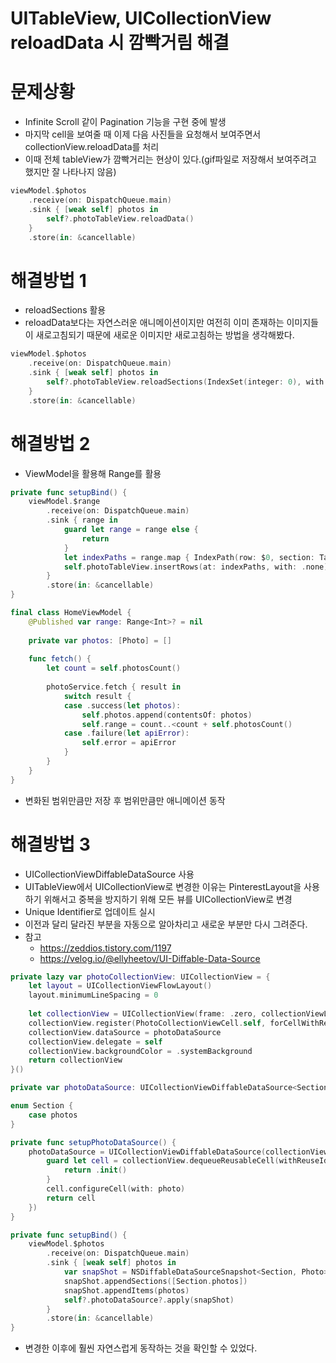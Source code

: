 # UITableView, UICollectionView reloadData 시 깜빡거림 해결

# 문제상황
- Infinite Scroll 같이 Pagination 기능을 구현 중에 발생
- 마지막 cell을 보여줄 때 이제 다음 사진들을 요청해서 보여주면서 collectionView.reloadData를 처리
- 이때 전체 tableView가 깜빡거리는 현상이 있다.(gif파일로 저장해서 보여주려고 했지만 잘 나타나지 않음)

```swift
viewModel.$photos
    .receive(on: DispatchQueue.main)
    .sink { [weak self] photos in
        self?.photoTableView.reloadData()
    }
    .store(in: &cancellable)
```

# 해결방법 1
- reloadSections 활용
- reloadData보다는 자연스러운 애니메이션이지만 여전히 이미 존재하는 이미지들이 새로고침되기 때문에 새로운 이미지만 새로고침하는 방법을 생각해봤다.

```swift
viewModel.$photos
    .receive(on: DispatchQueue.main)
    .sink { [weak self] photos in
        self?.photoTableView.reloadSections(IndexSet(integer: 0), with: .automatic)
    }
    .store(in: &cancellable)
```

# 해결방법 2
- ViewModel을 활용해 Range<Int>를 활용

```swift
private func setupBind() {
    viewModel.$range
        .receive(on: DispatchQueue.main)
        .sink { range in
            guard let range = range else {
                return
            }
            let indexPaths = range.map { IndexPath(row: $0, section: TableSection.photos.rawValue) }
            self.photoTableView.insertRows(at: indexPaths, with: .none)
        }
        .store(in: &cancellable)
}

final class HomeViewModel {
    @Published var range: Range<Int>? = nil
    
    private var photos: [Photo] = []
    
    func fetch() {
        let count = self.photosCount()
        
        photoService.fetch { result in
            switch result {
            case .success(let photos):
                self.photos.append(contentsOf: photos)
                self.range = count..<count + self.photosCount()
            case .failure(let apiError):
                self.error = apiError
            }
        }
    }
}
```

- 변화된 범위만큼만 저장 후 범위만큼만 애니메이션 동작

# 해결방법 3
- UICollectionViewDiffableDataSource 사용
- UITableView에서 UICollectionView로 변경한 이유는 PinterestLayout을 사용하기 위해서고 중복을 방지하기 위해 모든 뷰를 UICollectionView로 변경
- Unique Identifier로 업데이트 실시
- 이전과 달리 달라진 부분을 자동으로 알아차리고 새로운 부분만 다시 그려준다.
- 참고
    - https://zeddios.tistory.com/1197
    - https://velog.io/@ellyheetov/UI-Diffable-Data-Source

```swift
private lazy var photoCollectionView: UICollectionView = {
    let layout = UICollectionViewFlowLayout()
    layout.minimumLineSpacing = 0
    
    let collectionView = UICollectionView(frame: .zero, collectionViewLayout: layout)
    collectionView.register(PhotoCollectionViewCell.self, forCellWithReuseIdentifier: PhotoCollectionViewCell.identifier)
    collectionView.dataSource = photoDataSource
    collectionView.delegate = self
    collectionView.backgroundColor = .systemBackground
    return collectionView
}()

private var photoDataSource: UICollectionViewDiffableDataSource<Section, Photo>?

enum Section {
    case photos
}

private func setupPhotoDataSource() {
    photoDataSource = UICollectionViewDiffableDataSource(collectionView: photoCollectionView, cellProvider: { collectionView, indexPath, photo in
        guard let cell = collectionView.dequeueReusableCell(withReuseIdentifier: PhotoCollectionViewCell.identifier, for: indexPath) as? PhotoCollectionViewCell else {
            return .init()
        }
        cell.configureCell(with: photo)
        return cell
    })
}

private func setupBind() {
    viewModel.$photos
        .receive(on: DispatchQueue.main)
        .sink { [weak self] photos in
            var snapShot = NSDiffableDataSourceSnapshot<Section, Photo>()
            snapShot.appendSections([Section.photos])
            snapShot.appendItems(photos)
            self?.photoDataSource?.apply(snapShot)
        }
        .store(in: &cancellable)
}
```

- 변경한 이후에 훨씬 자연스럽게 동작하는 것을 확인할 수 있었다.
